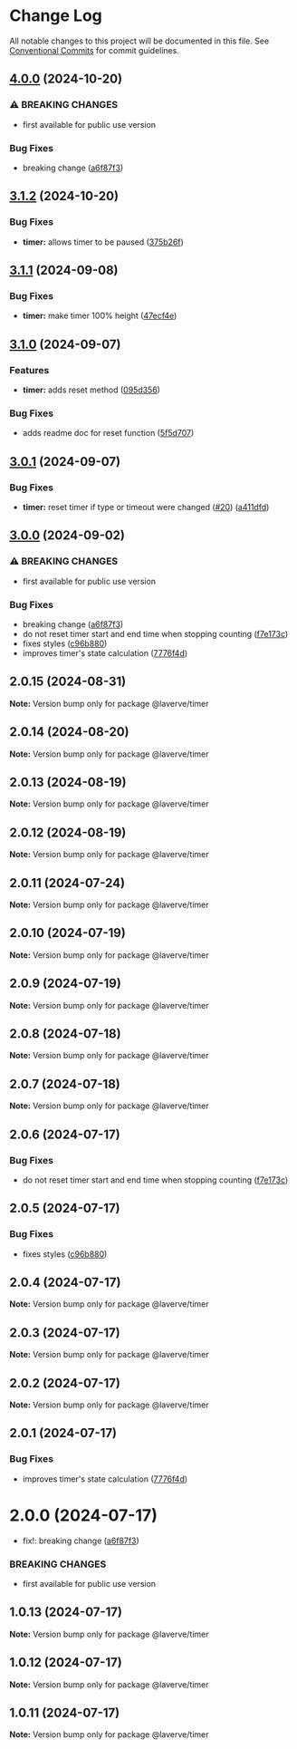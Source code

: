# Change Log

All notable changes to this project will be documented in this file.
See [Conventional Commits](https://conventionalcommits.org) for commit guidelines.

## [4.0.0](https://github.com/laverve/ui-toolbox/compare/timer-v3.1.2...timer-v4.0.0) (2024-10-20)


### ⚠ BREAKING CHANGES

* first available for public use version

### Bug Fixes

* breaking change ([a6f87f3](https://github.com/laverve/ui-toolbox/commit/a6f87f3a879e45a59b48a66b2a5de57217642fb7))

## [3.1.2](https://github.com/laverve/ui-toolbox/compare/timer-v3.1.1...timer-v3.1.2) (2024-10-20)


### Bug Fixes

* **timer:** allows timer to be paused ([375b26f](https://github.com/laverve/ui-toolbox/commit/375b26f3448c6c07f4054080ebb86bfcaaa9d59f))

## [3.1.1](https://github.com/laverve/ui-toolbox/compare/timer-v3.1.0...timer-v3.1.1) (2024-09-08)


### Bug Fixes

* **timer:** make timer 100% height ([47ecf4e](https://github.com/laverve/ui-toolbox/commit/47ecf4e71af5a7881d9bc7e290c207db98bc9a85))

## [3.1.0](https://github.com/laverve/ui-toolbox/compare/timer-v3.0.1...timer-v3.1.0) (2024-09-07)


### Features

* **timer:** adds reset method ([095d356](https://github.com/laverve/ui-toolbox/commit/095d3562a263caf25c1dbb92817a0ec6c90f686b))


### Bug Fixes

* adds readme doc for reset function ([5f5d707](https://github.com/laverve/ui-toolbox/commit/5f5d707e894a761aceaeb427147b42c49f7c067b))

## [3.0.1](https://github.com/laverve/ui-toolbox/compare/timer-v3.0.0...timer-v3.0.1) (2024-09-07)


### Bug Fixes

* **timer:** reset timer if type or timeout were changed ([#20](https://github.com/laverve/ui-toolbox/issues/20)) ([a411dfd](https://github.com/laverve/ui-toolbox/commit/a411dfd2112a0513ee3cde8e952e38f7cc92611a))

## [3.0.0](https://github.com/laverve/ui-toolbox/compare/timer-v2.0.15...timer-v3.0.0) (2024-09-02)


### ⚠ BREAKING CHANGES

* first available for public use version

### Bug Fixes

* breaking change ([a6f87f3](https://github.com/laverve/ui-toolbox/commit/a6f87f3a879e45a59b48a66b2a5de57217642fb7))
* do not reset timer start and end time when stopping counting ([f7e173c](https://github.com/laverve/ui-toolbox/commit/f7e173cf5326e3afb537014810fceff3465a44f8))
* fixes styles ([c96b880](https://github.com/laverve/ui-toolbox/commit/c96b88020b9176af56f20681482c34fcf7689d54))
* improves timer's state calculation ([7776f4d](https://github.com/laverve/ui-toolbox/commit/7776f4d57cc2eaa31acc9e2acc952d044b7065ea))

## 2.0.15 (2024-08-31)

**Note:** Version bump only for package @laverve/timer

## 2.0.14 (2024-08-20)

**Note:** Version bump only for package @laverve/timer

## 2.0.13 (2024-08-19)

**Note:** Version bump only for package @laverve/timer

## 2.0.12 (2024-08-19)

**Note:** Version bump only for package @laverve/timer

## 2.0.11 (2024-07-24)

**Note:** Version bump only for package @laverve/timer

## 2.0.10 (2024-07-19)

**Note:** Version bump only for package @laverve/timer

## 2.0.9 (2024-07-19)

**Note:** Version bump only for package @laverve/timer

## 2.0.8 (2024-07-18)

**Note:** Version bump only for package @laverve/timer

## 2.0.7 (2024-07-18)

**Note:** Version bump only for package @laverve/timer

## 2.0.6 (2024-07-17)

### Bug Fixes

-   do not reset timer start and end time when stopping counting ([f7e173c](https://github.com/laverve/ui-toolbox/commit/f7e173cf5326e3afb537014810fceff3465a44f8))

## 2.0.5 (2024-07-17)

### Bug Fixes

-   fixes styles ([c96b880](https://github.com/laverve/ui-toolbox/commit/c96b88020b9176af56f20681482c34fcf7689d54))

## 2.0.4 (2024-07-17)

**Note:** Version bump only for package @laverve/timer

## 2.0.3 (2024-07-17)

**Note:** Version bump only for package @laverve/timer

## 2.0.2 (2024-07-17)

**Note:** Version bump only for package @laverve/timer

## 2.0.1 (2024-07-17)

### Bug Fixes

-   improves timer's state calculation ([7776f4d](https://github.com/laverve/ui-toolbox/commit/7776f4d57cc2eaa31acc9e2acc952d044b7065ea))

# 2.0.0 (2024-07-17)

-   fix!: breaking change ([a6f87f3](https://github.com/laverve/ui-toolbox/commit/a6f87f3a879e45a59b48a66b2a5de57217642fb7))

### BREAKING CHANGES

-   first available for public use version

## 1.0.13 (2024-07-17)

**Note:** Version bump only for package @laverve/timer

## 1.0.12 (2024-07-17)

**Note:** Version bump only for package @laverve/timer

## 1.0.11 (2024-07-17)

**Note:** Version bump only for package @laverve/timer
